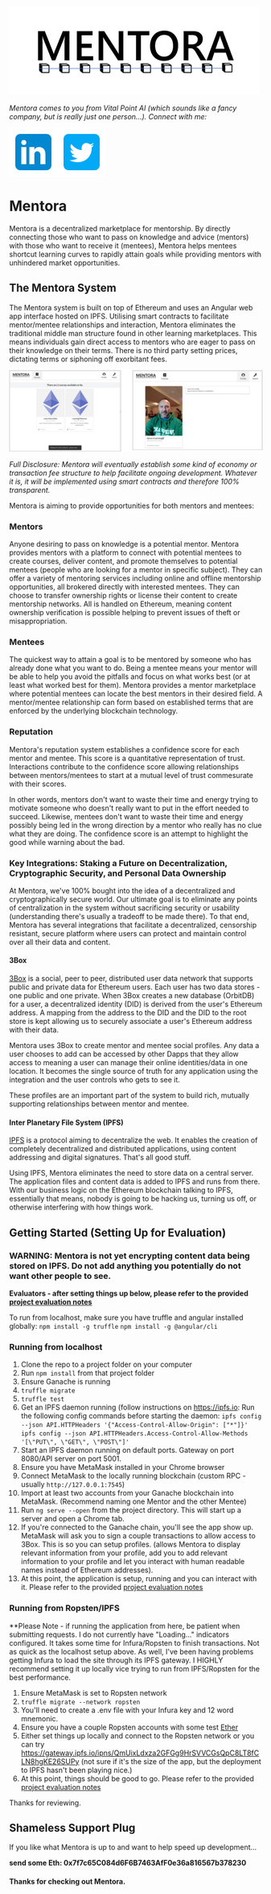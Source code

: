 ![alt text](https://github.com/VitalPointAI/Mentora/blob/master/src/assets/mentora-logo.png "Mentora Logo")

*Mentora comes to you from Vital Point AI (which sounds like a fancy company, but is really just one person...).  Connect with me:*

[<img src="https://github.com/VitalPointAI/Mentora/blob/master/src/assets/linkedin-96.png">](https://www.linkedin.com/in/aaronluhning)[<img src="https://github.com/VitalPointAI/Mentora/blob/master/src/assets/twitter-96.png">](https://twitter.com/VitalPoint_AI)

# Mentora

Mentora is a decentralized marketplace for mentorship. By directly connecting those who want to pass on knowledge and advice (mentors) with those who want to receive it (mentees), Mentora helps mentees shortcut learning curves to rapidly attain goals while providing mentors with unhindered market opportunities.

## The Mentora System
The Mentora system is built on top of Ethereum and uses an Angular web app interface hosted on IPFS.  Utilising smart contracts to facilitate mentor/mentee relationships and interaction, Mentora eliminates the traditional middle man structure found in other learning marketplaces. This means individuals gain direct access to mentors who are eager to pass on their knowledge on their terms. There is no third party setting prices, dictating terms or siphoning off exorbitant fees.

![alt text](https://github.com/VitalPointAI/Mentora/blob/master/src/assets/Mentora-shots.png "Mentora Screenshots")


*Full Disclosure: Mentora will eventually establish some kind of economy or transaction fee structure to help facilitate ongoing development. Whatever it is, it will be implemented using smart contracts and therefore 100% transparent.*

Mentora is aiming to provide opportunities for both mentors and mentees:

### Mentors

Anyone desiring to pass on knowledge is a potential mentor. Mentora provides mentors with a platform to connect with potential mentees to create courses, deliver content, and promote themselves to potential mentees (people who are looking for a mentor in specific subject). They can offer a variety of mentoring services including online and offline mentorship opportunities, all brokered directly with interested mentees.  They can choose to transfer ownership rights or license their content to create mentorship networks.  All is handled on Ethereum, meaning content ownership verification is possible helping to prevent issues of theft or misappropriation.

### Mentees

The quickest way to attain a goal is to be mentored by someone who has already done what you want to do. Being a mentee means your mentor will be able to help you avoid the pitfalls and focus on what works best (or at least what worked best for them). Mentora provides a mentor marketplace where potential mentees can locate the best mentors in their desired field. A mentor/mentee relationship can form based on established terms that are enforced by the underlying blockchain technology. 

### Reputation

Mentora's reputation system establishes a confidence score for each mentor and mentee. This score is a quantitative representation of trust. Interactions contribute to the confidence score allowing relationships between mentors/mentees to start at a mutual level of trust commesurate with their scores.  

In other words, mentors don't want to waste their time and energy trying to motivate someone who doesn't really want to put in the effort needed to succeed.  Likewise, mentees don't want to waste their time and energy possibly being led in the wrong direction by a mentor who really has no clue what they are doing.  The confidence score is an attempt to highlight the good while warning about the bad.

### Key Integrations: Staking a Future on Decentralization, Cryptographic Security, and Personal Data Ownership

At Mentora, we've 100% bought into the idea of a decentralized and cryptographically secure world.  Our ultimate goal is to eliminate any points of centralization in the system without sacrificing security or usability (understanding there's usually a tradeoff to be made there).  To that end, Mentora has several integrations that facilitate a decentralized, censorship resistant, secure platform where users can protect and maintain control over all their data and content.

#### 3Box
[3Box](https://3box.io/) is a social, peer to peer, distributed user data network that supports public and private data for Ethereum users. Each user has two data stores - one public and one private.  When 3Box creates a new database (OrbitDB) for a user, a decentralized identity (DID) is derived from the user's Ethereum address.  A mapping from the address to the DID and the DID to the root store is kept allowing us to securely associate a user's Ethereum address with their data.

Mentora uses 3Box to create mentor and mentee social profiles.  Any data a user chooses to add can be accessed by other Dapps that they allow access to meaning a user can manage their online identities/data in one location. It becomes the single source of truth for any application using the integration and the user controls who gets to see it.

These profiles are an important part of the system to build rich, mutually supporting relationships between mentor and mentee.

#### Inter Planetary File System (IPFS)
[IPFS](https://ipfs.io) is a protocol aiming to decentralize the web.  It enables the creation of completely decentralized and distributed applications, using content addressing and digital signatures.  That's all good stuff.

Using IPFS, Mentora eliminates the need to store data on a central server.  The application files and content data is added to IPFS and runs from there.  With our business logic on the Ethereum blockchain talking to IPFS, essentially that means, nobody is going to be hacking us, turning us off, or otherwise interfering with how things work.

## Getting Started (Setting Up for Evaluation)

### WARNING: Mentora is not yet encrypting content data being stored on IPFS.  Do not add anything you potentially do not want other people to see.

**Evaluators - after setting things up below, please refer to the provided [project evaluation notes](https://github.com/VitalPointAI/Mentora/blob/master/docs/project_evaluation.md)**

To run from localhost, make sure you have truffle and angular installed globally:
`npm install -g truffle`
`npm install -g @angular/cli`

### Running from localhost
1.  Clone the repo to a project folder on your computer
2.  Run `npm install` from that project folder
3.  Ensure Ganache is running
4.  `truffle migrate`
5.  `truffle test`
4.  Get an IPFS daemon running (follow instructions on https://ipfs.io:
   Run the following config commands before starting the daemon:
   `ipfs config --json API.HTTPHeaders '{"Access-Control-Allow-Origin": ["*"]}'`
   `ipfs config --json API.HTTPHeaders.Access-Control-Allow-Methods '[\"PUT\", \"GET\", \"POST\"]'`
5.  Start an IPFS daemon running on default ports.  Gateway on port 8080/API server on port 5001.  
6.  Ensure you have MetaMask installed in your Chrome browser
7.  Connect MetaMask to the locally running blockchain (custom RPC - usually `http://127.0.0.1:7545`)
8.  Import at least two accounts from your Ganache blockchain into MetaMask. (Recommend naming one Mentor and the other Mentee)
9.  Run `ng serve --open` from the project directory.  This will start up a server and open a Chrome tab.
10.  If you're connected to the Ganache chain, you'll see the app show up.  MetaMask will ask you to sign a couple transactions to allow access to 3Box. This is so you can setup profiles. (allows Mentora to display relevant information from your profile, add you to add relevant information to your profile and let you interact with human readable names instead of Ethereum addresses).
11.  At this point, the application is setup, running and you can interact with it.  Please refer to the provided [project evaluation notes](https://github.com/VitalPointAI/Mentora/blob/master/docs/project_evaluation.md)

### Running from Ropsten/IPFS

**Please Note - if running the application from here, be patient when submitting requests.  I do not currently have "Loading..." indicators configured.  It takes some time for Infura/Ropsten to finish transactions.  Not as quick as the localhost setup above.  As well, I've been having problems getting Infura to load the site through its IPFS gateway.  I HIGHLY recommend setting it up locally vice trying to run from IPFS/Ropsten for the best performance.

1. Ensure MetaMask is set to Ropsten network
2. `truffle migrate --network ropsten`
3. You'll need to create a .env file with your Infura key and 12 word mnemonic.
4. Ensure you have a couple Ropsten accounts with some test [Ether](https://faucet.metamask.io/)
5. Either set things up locally and connect to the Ropsten network or you can try https://gateway.ipfs.io/ipns/QmUixLdxza2GFGg9HrSVVCGsQpC8LT8fCLN8hgKE26SUPy (not sure if it's the size of the app, but the deployment to IPFS hasn't been playing nice.)
6. At this point, things should be good to go. Please refer to the provided [project evaluation notes](https://github.com/VitalPointAI/Mentora/blob/master/docs/project_evaluation.md)

Thanks for reviewing.

## Shameless Support Plug

If you like what Mentora is up to and want to help speed up development...

**send some Eth: 0x7f7c65C084d6F6B7463AfF0e36a816567b378230**

#### Thanks for checking out Mentora.



